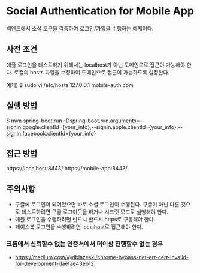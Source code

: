 # Social Authentication for Mobile App
백엔드에서 소셜 토큰을 검증하여 로그인/가입을 수행하는 예제이다.

## 사전 조건
애플 로그인을 테스트하기 위해서는 localhost가 아닌 도메인으로 접근이 가능해야 한다. 로컬의 hosts 파일을 수정하여 도메인으로 접근이 가능하도록 설정한다.

예제)
$ sudo vi /etc/hosts
127.0.0.1   mobile-auth.com

## 실행 방법
$ mvn spring-boot:run -Dspring-boot.run.arguments=--signin.google.clientId={your_info},--signin.apple.clientId={your_info},--signin.facebook.clientId={your_info}

## 접근 방법
https://localhost:8443/
https://mobile-app:8443/

## 주의사항
* 구글에 로그인이 되어있으면 바로 소셜 로그인이 수행된다. 구글이 아닌 다른 것으로 테스트하려면 구글 로그아웃을 하거나 시크릿 모드로 실행해야 한다.
* 애플 로그인을 수행하려면 반드시 반드시 https로 구동해야 한다. 
* 페이스북 로그인을 수행하려면 localhost로 접근해야 한다.

### 크롬에서 신뢰할수 없는 인증서에서 더이상 진행할수 없는 경우 
* https://medium.com/@dblazeski/chrome-bypass-net-err-cert-invalid-for-development-daefae43eb12